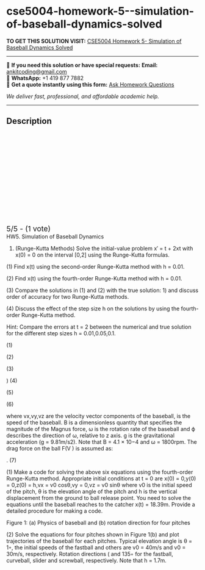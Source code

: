 # cse5004-homework-5--simulation-of-baseball-dynamics-solved
**TO GET THIS SOLUTION VISIT:** [CSE5004 Homework 5- Simulation of Baseball Dynamics Solved](https://www.ankitcodinghub.com/product/cse5004-scientific-computation-with-python-solved-5/)


---

📩 **If you need this solution or have special requests:** **Email:** ankitcoding@gmail.com  
📱 **WhatsApp:** +1 419 877 7882  
📄 **Get a quote instantly using this form:** [Ask Homework Questions](https://www.ankitcodinghub.com/services/ask-homework-questions/)

*We deliver fast, professional, and affordable academic help.*

---

<h2>Description</h2>



<div class="kk-star-ratings kksr-auto kksr-align-center kksr-valign-top" data-payload="{&quot;align&quot;:&quot;center&quot;,&quot;id&quot;:&quot;115378&quot;,&quot;slug&quot;:&quot;default&quot;,&quot;valign&quot;:&quot;top&quot;,&quot;ignore&quot;:&quot;&quot;,&quot;reference&quot;:&quot;auto&quot;,&quot;class&quot;:&quot;&quot;,&quot;count&quot;:&quot;1&quot;,&quot;legendonly&quot;:&quot;&quot;,&quot;readonly&quot;:&quot;&quot;,&quot;score&quot;:&quot;5&quot;,&quot;starsonly&quot;:&quot;&quot;,&quot;best&quot;:&quot;5&quot;,&quot;gap&quot;:&quot;4&quot;,&quot;greet&quot;:&quot;Rate this product&quot;,&quot;legend&quot;:&quot;5\/5 - (1 vote)&quot;,&quot;size&quot;:&quot;24&quot;,&quot;title&quot;:&quot;CSE5004 Homework 5- Simulation of Baseball Dynamics Solved&quot;,&quot;width&quot;:&quot;138&quot;,&quot;_legend&quot;:&quot;{score}\/{best} - ({count} {votes})&quot;,&quot;font_factor&quot;:&quot;1.25&quot;}">

<div class="kksr-stars">

<div class="kksr-stars-inactive">
            <div class="kksr-star" data-star="1" style="padding-right: 4px">


<div class="kksr-icon" style="width: 24px; height: 24px;"></div>
        </div>
            <div class="kksr-star" data-star="2" style="padding-right: 4px">


<div class="kksr-icon" style="width: 24px; height: 24px;"></div>
        </div>
            <div class="kksr-star" data-star="3" style="padding-right: 4px">


<div class="kksr-icon" style="width: 24px; height: 24px;"></div>
        </div>
            <div class="kksr-star" data-star="4" style="padding-right: 4px">


<div class="kksr-icon" style="width: 24px; height: 24px;"></div>
        </div>
            <div class="kksr-star" data-star="5" style="padding-right: 4px">


<div class="kksr-icon" style="width: 24px; height: 24px;"></div>
        </div>
    </div>

<div class="kksr-stars-active" style="width: 138px;">
            <div class="kksr-star" style="padding-right: 4px">


<div class="kksr-icon" style="width: 24px; height: 24px;"></div>
        </div>
            <div class="kksr-star" style="padding-right: 4px">


<div class="kksr-icon" style="width: 24px; height: 24px;"></div>
        </div>
            <div class="kksr-star" style="padding-right: 4px">


<div class="kksr-icon" style="width: 24px; height: 24px;"></div>
        </div>
            <div class="kksr-star" style="padding-right: 4px">


<div class="kksr-icon" style="width: 24px; height: 24px;"></div>
        </div>
            <div class="kksr-star" style="padding-right: 4px">


<div class="kksr-icon" style="width: 24px; height: 24px;"></div>
        </div>
    </div>
</div>


<div class="kksr-legend" style="font-size: 19.2px;">
            5/5 - (1 vote)    </div>
    </div>
HW5. Simulation of Baseball Dynamics

1. (Runge-Kutta Methods) Solve the initial-value problem x′ = t + 2xt with x(0) = 0 on the interval [0,2] using the Runge-Kutta formulas.

(1) Find x(t) using the second-order Runge-Kutta method with h = 0.01.

(2) Find x(t) using the fourth-order Runge-Kutta method with h = 0.01.

(3) Compare the solutions in (1) and (2) with the true solution: 1) and discuss order of accuracy for two Runge-Kutta methods.

(4) Discuss the effect of the step size h on the solutions by using the fourth-order Runge-Kutta method.

Hint: Compare the errors at t = 2 between the numerical and true solution for the different step sizes h = 0.01,0.05,0.1.

(1)

(2)

(3)

) (4)

(5)

(6)

where vx,vy,vz are the velocity vector components of the baseball, is the speed of the baseball. B is a dimensionless quantity that specifies the magnitude of the Magnus force, ω is the rotation rate of the baseball and ϕ describes the direction of ω, relative to z axis. g is the gravitational acceleration (g = 9.81m/s2). Note that B = 4.1 × 10−4 and ω = 1800rpm. The drag force on the ball F(V ) is assumed as:

. (7)

(1) Make a code for solving the above six equations using the fourth-order Runge-Kutta method. Appropriate initial conditions at t = 0 are x(0) = 0,y(0) = 0,z(0) = h,vx = v0 cosθ,vy = 0,vz = v0 sinθ where v0 is the initial speed of the pitch, θ is the elevation angle of the pitch and h is the vertical displacement from the ground to ball release point. You need to solve the equations until the baseball reaches to the catcher x(t) = 18.39m. Provide a detailed procedure for making a code.

Figure 1: (a) Physics of baseball and (b) rotation direction for four pitches

(2) Solve the equations for four pitches shown in Figure 1(b) and plot trajectories of the baseball for each pitches. Typical elevation angle is θ = 1◦, the initial speeds of the fastball and others are v0 = 40m/s and v0 = 30m/s, respectively. Rotation directions ( and 135◦ for the fastball, curveball, slider and screwball, respectively. Note that h = 1.7m.
